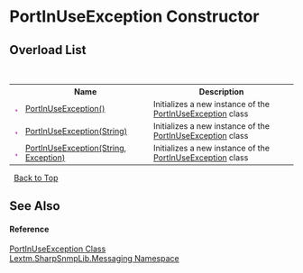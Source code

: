 # PortInUseException Constructor 
 


## Overload List
&nbsp;<table><tr><th></th><th>Name</th><th>Description</th></tr><tr><td>![Public method](media/pubmethod.gif "Public method")</td><td><a href="M_Lextm_SharpSnmpLib_Messaging_PortInUseException__ctor">PortInUseException()</a></td><td>
Initializes a new instance of the <a href="T_Lextm_SharpSnmpLib_Messaging_PortInUseException">PortInUseException</a> class</td></tr><tr><td>![Public method](media/pubmethod.gif "Public method")</td><td><a href="M_Lextm_SharpSnmpLib_Messaging_PortInUseException__ctor_1">PortInUseException(String)</a></td><td>
Initializes a new instance of the <a href="T_Lextm_SharpSnmpLib_Messaging_PortInUseException">PortInUseException</a> class</td></tr><tr><td>![Public method](media/pubmethod.gif "Public method")</td><td><a href="M_Lextm_SharpSnmpLib_Messaging_PortInUseException__ctor_2">PortInUseException(String, Exception)</a></td><td>
Initializes a new instance of the <a href="T_Lextm_SharpSnmpLib_Messaging_PortInUseException">PortInUseException</a> class</td></tr></table>&nbsp;
<a href="#portinuseexception-constructor">Back to Top</a>

## See Also


#### Reference
<a href="T_Lextm_SharpSnmpLib_Messaging_PortInUseException">PortInUseException Class</a><br /><a href="N_Lextm_SharpSnmpLib_Messaging">Lextm.SharpSnmpLib.Messaging Namespace</a><br />